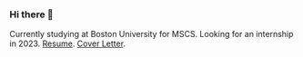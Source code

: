 ### Hi there 👋

Currently studying at Boston University for MSCS. Looking for an internship in 2023. [Resume](https://drive.google.com/file/d/16XXXR84YxD0O4oj6RQpP8aOGqLkWuks8/view?usp=sharing). [Cover Letter](https://tinyurl.com/yckr4cfw).
